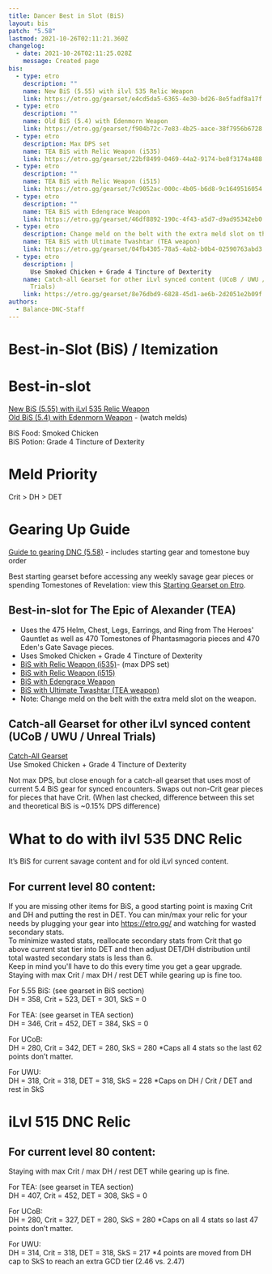 ```yaml
---
title: Dancer Best in Slot (BiS)
layout: bis
patch: "5.58"
lastmod: 2021-10-26T02:11:21.360Z
changelog:
  - date: 2021-10-26T02:11:25.028Z
    message: Created page
bis:
  - type: etro
    description: ""
    name: New BiS (5.55) with ilvl 535 Relic Weapon
    link: https://etro.gg/gearset/e4cd5da5-6365-4e30-bd26-8e5fadf8a17f
  - type: etro
    description: ""
    name: Old BiS (5.4) with Edenmorn Weapon
    link: https://etro.gg/gearset/f904b72c-7e83-4b25-aace-38f7956b6728
  - type: etro
    description: Max DPS set
    name: TEA BiS with Relic Weapon (i535)
    link: https://etro.gg/gearset/22bf8499-0469-44a2-9174-be8f3174a488
  - type: etro
    description: ""
    name: TEA BiS with Relic Weapon (i515)
    link: https://etro.gg/gearset/7c9052ac-000c-4b05-b6d8-9c1649516054
  - type: etro
    description: ""
    name: TEA BiS with Edengrace Weapon
    link: https://etro.gg/gearset/46df8892-190c-4f43-a5d7-d9ad95342eb0
  - type: etro
    description: Change meld on the belt with the extra meld slot on the weapon
    name: TEA BiS with Ultimate Twashtar (TEA weapon)
    link: https://etro.gg/gearset/04fb4305-78a5-4ab2-b0b4-02590763abd3
  - type: etro
    description: |
      Use Smoked Chicken + Grade 4 Tincture of Dexterity
    name: Catch-all Gearset for other iLvl synced content (UCoB / UWU / Unreal
      Trials)
    link: https://etro.gg/gearset/8e76dbd9-6828-45d1-ae6b-2d2051e2b09f
authors:
  - Balance-DNC-Staff
---
```

# Best-in-Slot (BiS) / Itemization

# Best-in-slot

[New BiS (5.55) with iLvl 535 Relic Weapon](https://etro.gg/gearset/e4cd5da5-6365-4e30-bd26-8e5fadf8a17f) \
[Old BiS (5.4) with Edenmorn Weapon](https://etro.gg/gearset/f904b72c-7e83-4b25-aace-38f7956b6728) - (watch melds)

BiS Food: Smoked Chicken\
BiS Potion: Grade 4 Tincture of Dexterity  

# Meld Priority

Crit > DH > DET

# Gearing Up Guide

[Guide to gearing DNC (5.58)](https://docs.google.com/document/d/1FPD-xboF_kWqynF9zXJdijOyYJkVjHjMhBbRg11apd4/edit?usp=sharing) - includes starting gear and tomestone buy order

Best starting gearset before accessing any weekly savage gear pieces or spending Tomestones of Revelation: view this [Starting Gearset on Etro](https://etro.gg/gearset/702816d1-c9ef-4ee1-836f-6e9a751b9673).

## Best-in-slot for The Epic of Alexander (TEA)

* Uses the 475 Helm, Chest, Legs, Earrings, and Ring from The Heroes' Gauntlet as well as 470 Tomestones of Phantasmagoria pieces and 470 Eden's Gate Savage pieces.  
* Uses Smoked Chicken + Grade 4 Tincture of Dexterity  
* [BiS with Relic Weapon (i535)](https://etro.gg/gearset/22bf8499-0469-44a2-9174-be8f3174a488)- (max DPS set)  
* [BiS with Relic Weapon (i515)](https://etro.gg/gearset/7c9052ac-000c-4b05-b6d8-9c1649516054)  
* [BiS with Edengrace Weapon](https://etro.gg/gearset/46df8892-190c-4f43-a5d7-d9ad95342eb0)
* [BiS with Ultimate Twashtar (TEA weapon)](https://etro.gg/gearset/04fb4305-78a5-4ab2-b0b4-02590763abd3)
* Note: Change meld on the belt with the extra meld slot on the weapon. 

## Catch-all Gearset for other iLvl synced content (UCoB / UWU / Unreal Trials)

[Catch-All Gearset](https://etro.gg/gearset/8e76dbd9-6828-45d1-ae6b-2d2051e2b09f) \
Use Smoked Chicken + Grade 4 Tincture of Dexterity

Not max DPS, but close enough for a catch-all gearset that uses most of current 5.4 BiS gear for synced encounters. Swaps out non-Crit gear pieces for pieces that have Crit. (When last checked, difference between this set and theoretical BiS is ~0.15% DPS difference)

# What to do with ilvl 535 DNC Relic

It’s BiS for current savage content and for old iLvl synced content.

## For current level 80 content:

If you are missing other items for BiS, a good starting point is maxing Crit and DH and putting the rest in DET. You can min/max your relic for your needs by plugging your gear into <https://etro.gg/> and watching for wasted secondary stats.\
To minimize wasted stats, reallocate secondary stats from Crit that go above current stat tier into DET and then adjust DET/DH distribution until total wasted secondary stats is less than 6.\
Keep in mind you'll have to do this every time you get a gear upgrade. Staying with max Crit / max DH / rest DET while gearing up is fine too.

For 5.55 BiS: (see gearset in BiS section)\
DH = 358, Crit = 523, DET = 301, SkS = 0

For TEA: (see gearset in TEA section)\
DH = 346, Crit = 452, DET = 384, SkS = 0

For UCoB:\
DH = 280, Crit = 342, DET = 280, SkS = 280 *Caps all 4 stats so the last 62 points don’t matter. 

For UWU:\
DH = 318, Crit = 318, DET = 318, SkS = 228 *Caps on DH / Crit / DET and rest in SkS

# iLvl 515 DNC Relic

## For current level 80 content:

Staying with max Crit / max DH / rest DET while gearing up is fine.

For TEA: (see gearset in TEA section)\
DH = 407, Crit = 452, DET = 308, SkS = 0 

For UCoB:\
DH = 280, Crit = 327, DET = 280, SkS = 280 *Caps on all 4 stats so last 47 points don’t matter. 

For UWU:\
DH = 314, Crit = 318, DET = 318, SkS = 217 *4 points are moved from DH cap to SkS to reach an extra GCD tier (2.46 vs. 2.47)